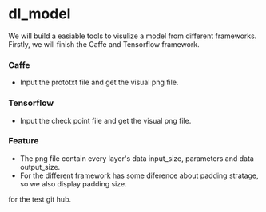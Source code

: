 # dl_model
We will build a easiable tools to visulize a model from different frameworks. Firstly, we will finish the Caffe and Tensorflow framework.

### Caffe
* Input the prototxt file and get the visual png file.

### Tensorflow
* Input the check point file and get the visual png file.

### Feature
* The png file contain every layer's data input_size, parameters and data output_size.
* For the different framework has some diference about padding stratage, so we also display padding size.

for the test git hub.
